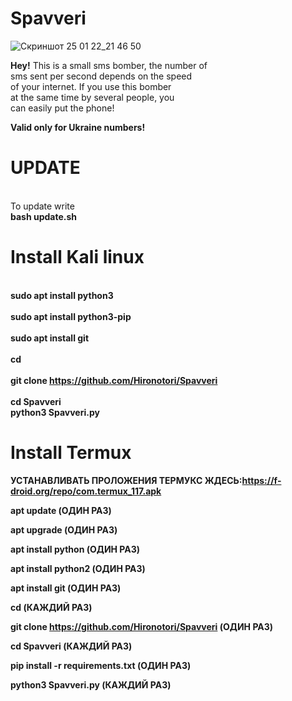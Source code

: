 # Spavveri

![Скриншот 25 01 22_21 46 50](https://user-images.githubusercontent.com/81866681/151057665-a5a9f411-2966-4fea-b79b-956a921ebfee.png)

<b>Hey!</b>
This is a small sms bomber, the number of<br/>
sms sent per second depends on the speed<br/>
of your internet. If you use this bomber<br/>
at the same time  by several people, you<br/>
can easily put the phone!

<b>Valid only for Ukraine numbers!</b>

# UPDATE

<br/>To update write<br/>
<b>bash update.sh<b>

# Install Kali linux

<br/>sudo apt install python3<br/>
<br/>sudo apt install python3-pip<br/>
<br/>sudo apt install git<br/>
<br/>cd<br/>
<br/>git clone https://github.com/Hironotori/Spavveri<br/>
<br/>cd Spavveri<br/>
python3 Spavveri.py

# Install Termux

УСТАНАВЛИВАТЬ ПРОЛОЖЕНИЯ ТЕРМУКС ЖДЕСЬ:https://f-droid.org/repo/com.termux_117.apk

<b>apt update<b>    (ОДИН РАЗ)

apt upgrade   (ОДИН РАЗ)

apt install python   (ОДИН РАЗ)

apt install python2  (ОДИН РАЗ)

apt install git      (ОДИН РАЗ)

cd                   (КАЖДИЙ РАЗ)

git clone https://github.com/Hironotori/Spavveri     (ОДИН РАЗ)

cd Spavveri                         (КАЖДИЙ РАЗ)

pip install -r requirements.txt     (ОДИН РАЗ)

python3 Spavveri.py                 (КАЖДИЙ РАЗ)
